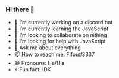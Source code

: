 ### Hi there 👋

- 🔭 I’m currently working on a discord bot 
- 🌱 I’m currently learning the JavaScript
- 👯 I’m looking to collaborate on nithing
- 🤔 I’m looking for help with JavaScript
- 💬 Ask me about everything
- 📫 How to reach me: Fifou#3337
- 😄 Pronouns: He/His
- ⚡ Fun fact: IDK
